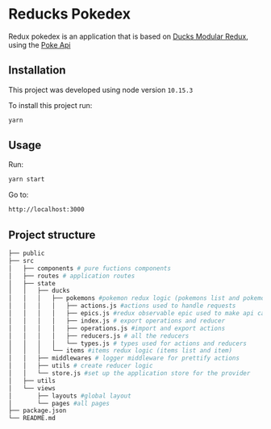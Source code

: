 # Reducks Pokedex

Redux pokedex is an application that is based on [Ducks Modular Redux](https://github.com/erikras/ducks-modular-redux), using the [Poke Api](https://pokeapi.co/docs/v2.html)

## Installation

This project was developed using node version `10.15.3`

To install this project run:

```bash
yarn
```

## Usage

Run:
```bash
yarn start
```

Go to:
```bash
http://localhost:3000
```

## Project structure
```bash
├── public
├── src
│   ├── components # pure fuctions components
│   ├── routes # application routes
│   ├── state
│   │   ├── ducks
│   │   │   ├── pokemons #pokemon redux logic (pokemons list and pokemon)
│   │   │   │   ├── actions.js #actions used to handle requests
│   │   │   │   ├── epics.js #redux observable epic used to make api calls
│   │   │   │   ├── index.js # export operations and reducer
│   │   │   │   ├── operations.js #import and export actions
│   │   │   │   ├── reducers.js # all the reducers
│   │   │   │   └── types.js # types used for actions and reducers
│   │   │   └── items #items redux logic (items list and item)
│   │   ├── middlewares # logger middleware for prettify actions
│   │   ├── utils # create reducer logic
│   │   └── store.js #set up the application store for the provider
│   ├── utils 
│   └── views 
│       ├── layouts #global layout 
│       └── pages #all pages
├── package.json
└── README.md
```
